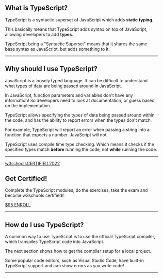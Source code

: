 

## What is TypeScript?

TypeScript is a syntactic superset of JavaScript which adds  **static typing**.

This basically means that TypeScript adds syntax on top of JavaScript, allowing developers to add  **types**.

TypeScript being a "Syntactic Superset" means that it shares the same base syntax as JavaScript, but adds something to it.

----------

## Why should I use TypeScript?

JavaScript is a loosely typed language. It can be difficult to understand what types of data are being passed around in JavaScript.

In JavaScript, function parameters and variables don't have any information! So developers need to look at documentation, or guess based on the implementation.

TypeScript allows specifying the types of data being passed around within the code, and has the ability to report errors when the types don't match.

For example, TypeScript will report an error when passing a string into a function that expects a number. JavaScript will not.

TypeScript uses compile time type checking. Which means it checks if the specified types match  **before**  running the code, not  **while**  running the code.

----------

[w3schoolsCERTIFIED.2022](https://courses.w3schools.com/)

## Get Certified!

Complete the TypeScript modules, do the exercises, take the exam and become w3schools certified!!


[$95 ENROLL](https://courses.w3schools.com/browse/certifications/courses/typescript-certification-exam)

----------

## How do I use TypeScript?

A common way to use TypeScript is to use the official TypeScript compiler, which transpiles TypeScript code into JavaScript.

The next section shows how to get the compiler setup for a local project.

Some popular code editors, such as Visual Studio Code, have built-in TypeScript support and can show errors as you write code!

----------
